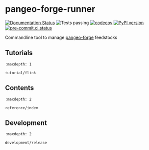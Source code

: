 # pangeo-forge-runner

[![Documentation Status](https://readthedocs.org/projects/pangeo-forge-runner/badge/?version=latest)](https://pangeo-forge-runner.readthedocs.io/en/latest/?badge=latest)
![Tests passing](https://github.com/yuvipanda/pangeo-forge-runner/actions/workflows/unit-test.yml/badge.svg)
[![codecov](https://codecov.io/gh/yuvipanda/pangeo-forge-runner/branch/main/graph/badge.svg?token=TN5SO7X9LU)](https://codecov.io/gh/yuvipanda/pangeo-forge-runner)
[![PyPI version](https://badge.fury.io/py/pangeo-forge-runner.svg)](https://badge.fury.io/py/pangeo-forge-runner)
[![pre-commit.ci status](https://results.pre-commit.ci/badge/github/yuvipanda/pangeo-forge-runner/main.svg)](https://results.pre-commit.ci/latest/github/yuvipanda/pangeo-forge-runner/main)

Commandline tool to manage [pangeo-forge](https://pangeo-forge.readthedocs.io/en/latest/)
feedstocks

## Tutorials

```{toctree}
:maxdepth: 1

tutorial/flink
```

## Contents

```{toctree}
:maxdepth: 2

reference/index
```

## Development

```{toctree}
:maxdepth: 2

development/release
```
